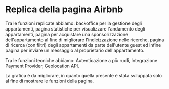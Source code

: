 <h1> Replica della pagina Airbnb </h1>
<p> Tra le funzioni replicate abbiamo: backoffice per la gestione degli appartamenti, pagina statistiche per visualizzare l'andamento degli appartamenti, pagina per acquistare una sponsorizzazione dell'appartamento al fine di migliorare l'indicizzazione nelle ricerche, pagina di ricerca (con filtri) degli appartamenti da parte dell'utente guest ed infine pagina per inviare un messaggio al proprietario dell'appartamento.</p>
<p> Tra le funzioni tecniche abbiamo: Autenticazione a più ruoli, Integrazione Payment Provider, Geolocation API.</p>
<p> La grafica è da migliorare, in quanto quella presente è stata sviluppata solo al fine di mostrare le funzioni della pagina. </p>
